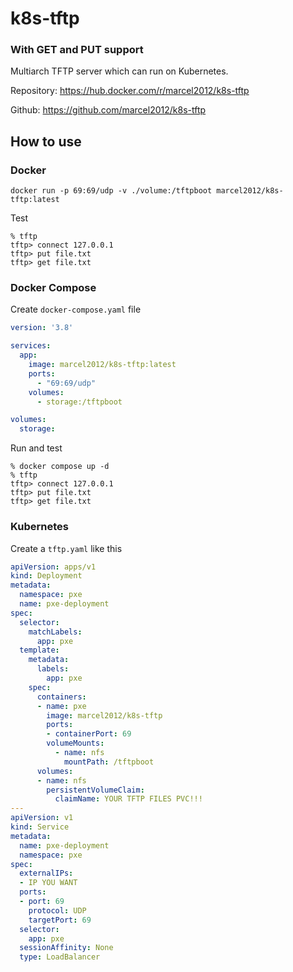 # k8s-tftp
### With GET and PUT support
Multiarch TFTP server which can run on Kubernetes.

Repository: https://hub.docker.com/r/marcel2012/k8s-tftp

Github: https://github.com/marcel2012/k8s-tftp

## How to use

### Docker 

```shell
docker run -p 69:69/udp -v ./volume:/tftpboot marcel2012/k8s-tftp:latest
```

Test

```shell
% tftp          
tftp> connect 127.0.0.1
tftp> put file.txt
tftp> get file.txt
```

### Docker Compose

Create `docker-compose.yaml` file

```yaml
version: '3.8'

services:
  app:
    image: marcel2012/k8s-tftp:latest
    ports:
      - "69:69/udp"
    volumes:
      - storage:/tftpboot

volumes:
  storage:
```

Run and test

```shell
% docker compose up -d
% tftp          
tftp> connect 127.0.0.1
tftp> put file.txt
tftp> get file.txt
```

### Kubernetes

Create a `tftp.yaml` like this

``` yaml
apiVersion: apps/v1
kind: Deployment
metadata:
  namespace: pxe
  name: pxe-deployment
spec:
  selector:
    matchLabels:
      app: pxe
  template:
    metadata:
      labels:
        app: pxe
    spec:
      containers:
      - name: pxe
        image: marcel2012/k8s-tftp
        ports:
        - containerPort: 69
        volumeMounts:
          - name: nfs
            mountPath: /tftpboot
      volumes:
      - name: nfs
        persistentVolumeClaim:
          claimName: YOUR TFTP FILES PVC!!!
---
apiVersion: v1
kind: Service
metadata:
  name: pxe-deployment
  namespace: pxe
spec:
  externalIPs:
  - IP YOU WANT
  ports:
  - port: 69
    protocol: UDP
    targetPort: 69
  selector:
    app: pxe
  sessionAffinity: None
  type: LoadBalancer
```
